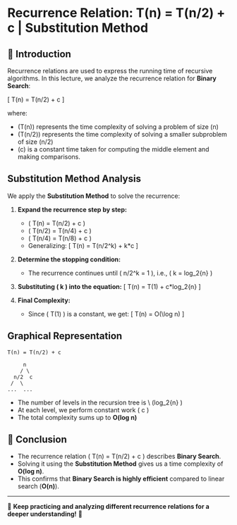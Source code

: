 # **Recurrence Relation: T(n) = T(n/2) + c | Substitution Method**

## **📌 Introduction**
Recurrence relations are used to express the running time of recursive algorithms. In this lecture, we analyze the recurrence relation for **Binary Search**:

\[ T(n) = T(n/2) + c \]

where:
- \(T(n)\) represents the time complexity of solving a problem of size \(n\)
- \(T(n/2)\) represents the time complexity of solving a smaller subproblem of size \(n/2\)
- \(c\) is a constant time taken for computing the middle element and making comparisons.

## **Substitution Method Analysis**
We apply the **Substitution Method** to solve the recurrence:

1. **Expand the recurrence step by step:**
   - \( T(n) = T(n/2) + c \)
   - \( T(n/2) = T(n/4) + c \)
   - \( T(n/4) = T(n/8) + c \)
   - Generalizing:
     \[ T(n) = T(n/2^k) + k*c \]

2. **Determine the stopping condition:**
   - The recurrence continues until \( n/2^k = 1 \), i.e., \( k = log_2{n} \)

3. **Substituting \( k \) into the equation:**
   \[ T(n) = T(1) + c*log_2{n} \]

4. **Final Complexity:**
   - Since \( T(1) \) is a constant, we get:
     \[ T(n) = O(\log n) \]

## **Graphical Representation**
```
T(n) = T(n/2) + c

     n
    / \
  n/2  c
 /  \
...  ...
```
- The number of levels in the recursion tree is \ (log_2{n} \)
- At each level, we perform constant work \( c \)
- The total complexity sums up to **O(log n)**

## **📌 Conclusion**
- The recurrence relation \( T(n) = T(n/2) + c \) describes **Binary Search**.
- Solving it using the **Substitution Method** gives us a time complexity of **O(log n)**.
- This confirms that **Binary Search is highly efficient** compared to linear search (**O(n)**).

---
📌 **Keep practicing and analyzing different recurrence relations for a deeper understanding!** 🚀


